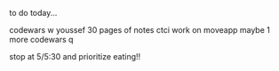 to do today...

codewars w youssef
30 pages of notes ctci
work on moveapp
maybe 1 more codewars q

stop at 5/5:30 and prioritize eating!!
